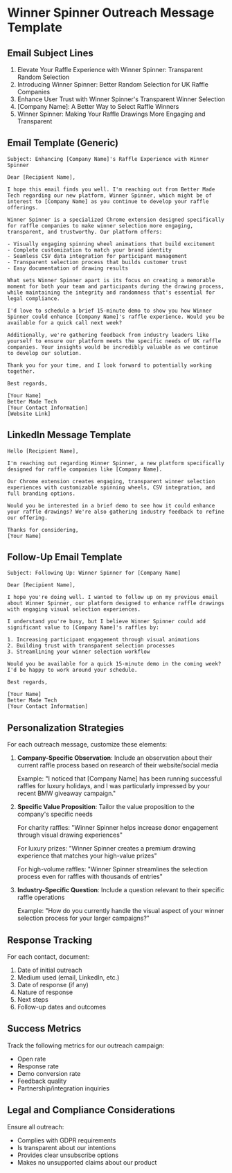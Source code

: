# Winner Spinner Outreach Message Template

## Email Subject Lines

1. Elevate Your Raffle Experience with Winner Spinner: Transparent Random Selection
2. Introducing Winner Spinner: Better Random Selection for UK Raffle Companies
3. Enhance User Trust with Winner Spinner's Transparent Winner Selection
4. [Company Name]: A Better Way to Select Raffle Winners
5. Winner Spinner: Making Your Raffle Drawings More Engaging and Transparent

## Email Template (Generic)

```
Subject: Enhancing [Company Name]'s Raffle Experience with Winner Spinner

Dear [Recipient Name],

I hope this email finds you well. I'm reaching out from Better Made Tech regarding our new platform, Winner Spinner, which might be of interest to [Company Name] as you continue to develop your raffle offerings.

Winner Spinner is a specialized Chrome extension designed specifically for raffle companies to make winner selection more engaging, transparent, and trustworthy. Our platform offers:

- Visually engaging spinning wheel animations that build excitement
- Complete customization to match your brand identity
- Seamless CSV data integration for participant management
- Transparent selection process that builds customer trust
- Easy documentation of drawing results

What sets Winner Spinner apart is its focus on creating a memorable moment for both your team and participants during the drawing process, while maintaining the integrity and randomness that's essential for legal compliance.

I'd love to schedule a brief 15-minute demo to show you how Winner Spinner could enhance [Company Name]'s raffle experience. Would you be available for a quick call next week?

Additionally, we're gathering feedback from industry leaders like yourself to ensure our platform meets the specific needs of UK raffle companies. Your insights would be incredibly valuable as we continue to develop our solution.

Thank you for your time, and I look forward to potentially working together.

Best regards,

[Your Name]
Better Made Tech
[Your Contact Information]
[Website Link]
```

## LinkedIn Message Template

```
Hello [Recipient Name],

I'm reaching out regarding Winner Spinner, a new platform specifically designed for raffle companies like [Company Name]. 

Our Chrome extension creates engaging, transparent winner selection experiences with customizable spinning wheels, CSV integration, and full branding options.

Would you be interested in a brief demo to see how it could enhance your raffle drawings? We're also gathering industry feedback to refine our offering.

Thanks for considering,
[Your Name]
```

## Follow-Up Email Template

```
Subject: Following Up: Winner Spinner for [Company Name]

Dear [Recipient Name],

I hope you're doing well. I wanted to follow up on my previous email about Winner Spinner, our platform designed to enhance raffle drawings with engaging visual selection experiences.

I understand you're busy, but I believe Winner Spinner could add significant value to [Company Name]'s raffles by:

1. Increasing participant engagement through visual animations
2. Building trust with transparent selection processes
3. Streamlining your winner selection workflow

Would you be available for a quick 15-minute demo in the coming week? I'd be happy to work around your schedule.

Best regards,

[Your Name]
Better Made Tech
[Your Contact Information]
```

## Personalization Strategies

For each outreach message, customize these elements:

1. **Company-Specific Observation**: Include an observation about their current raffle process based on research of their website/social media
   
   Example: "I noticed that [Company Name] has been running successful raffles for luxury holidays, and I was particularly impressed by your recent BMW giveaway campaign."

2. **Specific Value Proposition**: Tailor the value proposition to the company's specific needs

   For charity raffles: "Winner Spinner helps increase donor engagement through visual drawing experiences"
   
   For luxury prizes: "Winner Spinner creates a premium drawing experience that matches your high-value prizes"
   
   For high-volume raffles: "Winner Spinner streamlines the selection process even for raffles with thousands of entries"

3. **Industry-Specific Question**: Include a question relevant to their specific raffle operations

   Example: "How do you currently handle the visual aspect of your winner selection process for your larger campaigns?"

## Response Tracking

For each contact, document:

1. Date of initial outreach
2. Medium used (email, LinkedIn, etc.)
3. Date of response (if any)
4. Nature of response
5. Next steps
6. Follow-up dates and outcomes

## Success Metrics

Track the following metrics for our outreach campaign:

- Open rate
- Response rate
- Demo conversion rate
- Feedback quality
- Partnership/integration inquiries

## Legal and Compliance Considerations

Ensure all outreach:
- Complies with GDPR requirements
- Is transparent about our intentions
- Provides clear unsubscribe options
- Makes no unsupported claims about our product